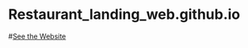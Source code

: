 # Restaurant_landing_web.github.io

#[See the Website](https://rushishete1818.github.io/Restaurant_landing_web.github.io/restaurant.html)
